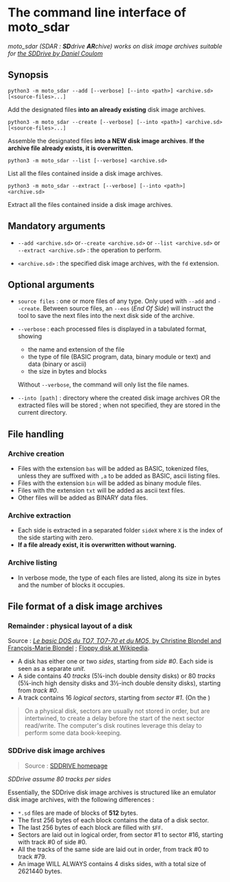 # The command line interface of moto_sdar

_moto_sdar (SDAR : **SD**drive **AR**chive) works on disk image archives suitable for [the SDDrive by Daniel Coulom](http://dcmoto.free.fr/bricolage/sddrive/index.html)_

## Synopsis

```
python3 -m moto_sdar --add [--verbose] [--into <path>] <archive.sd> [<source-files>...]
```

Add the designated files **into an already existing** disk image archives.

```
python3 -m moto_sdar --create [--verbose] [--into <path>] <archive.sd> [<source-files>...]
```

Assemble the designated files **into a NEW disk image archives**. **If the archive file already exists, it is overwritten.**

```
python3 -m moto_sdar --list [--verbose] <archive.sd>
```

List all the files contained inside a disk image archives.

```
python3 -m moto_sdar --extract [--verbose] [--into <path>] <archive.sd>
```

Extract all the files contained inside a disk image archives.

## Mandatory arguments

* `--add <archive.sd>` or`--create <archive.sd>` or `--list <archive.sd>` or `--extract <archive.sd>` : the operation to perform.

* `<archive.sd>` : the specified disk image archives, with the `fd` extension.

## Optional arguments

* `source files` : one or more files of any type. Only used with `--add` and `--create`. Between source files, an `--eos` (_End Of Side_) will instruct the tool to save the next files into the next disk side of the archive.

* `--verbose` : each processed files is displayed in a tabulated format, showing

  * the name and extension of the file
  * the type of file (BASIC program, data, binary module or text) and data (binary or ascii)
  * the size in bytes and blocks

  Without `--verbose`, the command will only list the file names.

* `--into [path]` : directory where the created disk image archives OR the extracted files will be stored ; when not specified, they are stored in the current directory.

## File handling

### Archive creation

* Files with the extension `bas` will be added as BASIC, tokenized files, unless they are suffixed with `,a` to be added as BASIC, ascii listing files.
* Files with the extension `bin` will be added as binany module files.
* Files with the extension `txt` will be added as ascii text files.
* Other files will be added as BINARY data files.

### Archive extraction

* Each side is extracted in a separated folder `sideX` where `X` is the index of the side starting with zero.
* **If a file already exist, it is overwritten without warning.**

### Archive listing

* In verbose mode, the type of each files are listed, along its size in bytes and the number of blocks it occupies.

## File format of a disk image archives

### Remainder : physical layout of a disk

Source : [_Le basic DOS du TO7, TO7-70 et du MO5_, by Christine Blondel and François-Marie Blondel](http://dcmoto.free.fr/documentation/basicdos/index.html) ; [Floppy disk at Wikipedia](https://en.wikipedia.org/wiki/Floppy_disk).

* A disk has either one or two _sides_, starting from _side #0_. Each side is seen as a separate _unit_.
* A side contains 40 _tracks_ (5¼-inch double density disks) or 80 _tracks_ (5¼-inch high density disks and 3½-inch double density disks), starting from _track #0_.
* A track contains 16 _logical sectors_, starting from _sector #1_. (On the )

> On a physical disk, sectors are usually not stored in order, but are intertwined, to create a delay before the start of the next sector read/write. The computer's disk routines leverage this delay to perform some data book-keeping.

### SDDrive disk image archives

> Source : [SDDRIVE homepage](http://dcmoto.free.fr/bricolage/sddrive/index.html)

_SDDrive assume 80 tracks per sides_

Essentially, the SDDrive disk image archives is structured like an emulator disk image archives, with the following differences :

* `*.sd` files are made of blocks of **512** bytes.
* The first 256 bytes of each block contains the data of a disk sector.
* The last 256 bytes of each block are filled with `$FF`.
* Sectors are laid out in logical order, from sector #1 to sector #16, starting with track #0 of side #0. 
* All the tracks of the same side are laid out in order, from track #0 to track #79. 
* An image WILL ALWAYS contains 4 disks sides, with a total size of 2621440 bytes.